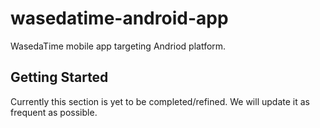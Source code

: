 # wasedatime-android-app

WasedaTime mobile app targeting Andriod platform.

## Getting Started
Currently this section is yet to be completed/refined. We will update it as frequent as possible.

